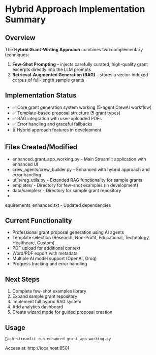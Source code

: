 ﻿# Hybrid Approach Implementation Summary

## Overview
The **Hybrid Grant-Writing Approach** combines two complementary techniques:

1. **Few-Shot Prompting** – injects carefully curated, high-quality grant excerpts directly into the LLM prompts
2. **Retrieval-Augmented Generation (RAG)** – stores a vector-indexed corpus of full-length sample grants

## Implementation Status
- ✅ Core grant generation system working (5-agent CrewAI workflow)
- ✅ Template-based proposal structure (5 grant types)
- ✅ RAG integration with user-uploaded PDFs
- ✅ Error handling and graceful fallbacks
- ⏳ Hybrid approach features in development

## Files Created/Modified
- enhanced_grant_app_working.py - Main Streamlit application with enhanced UI
- crew_agents/crew_builder.py - Enhanced with hybrid approach and error handling
- utils/rag_utils.py - Extended RAG functionality for sample grants
- 	emplates/ - Directory for few-shot examples (in development)
- data/samples/ - Directory for sample grant repository
- equirements_enhanced.txt - Updated dependencies

## Current Functionality
- Professional grant proposal generation using AI agents
- Template selection (Research, Non-Profit, Educational, Technology, Healthcare, Custom)
- PDF upload for additional context
- Word/PDF export with metadata
- Multiple AI model support (OpenAI, Groq)
- Progress tracking and error handling

## Next Steps
1. Complete few-shot examples library
2. Expand sample grant repository
3. Implement full hybrid RAG system
4. Add analytics dashboard
5. Create wizard mode for guided proposal creation

## Usage
`ash
streamlit run enhanced_grant_app_working.py
`

Access at: http://localhost:8501
